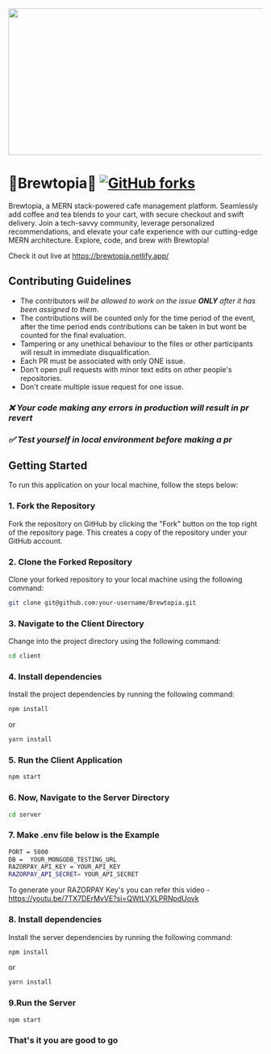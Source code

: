 <img src="https://github.com/Open-Source-Chandigarh/Brewtopia/assets/98728916/61268f15-14be-4565-aab8-50f462e5f6c9" height="290" width="600" />

# 🤎Brewtopia🤎 [![GitHub forks](https://img.shields.io/github/forks/venkataraviraja5/https://github.com/venkataraviraja5/Brewtopia)](https://github.com/venkataraviraja5/https://github.com/venkataraviraja5/Brewtopia/network)

Brewtopia, a MERN stack-powered cafe management platform. Seamlessly add coffee and tea blends to your cart, with secure checkout and swift delivery. Join a tech-savvy community, leverage personalized recommendations, and elevate your cafe experience with our cutting-edge MERN architecture. Explore, code, and brew with Brewtopia!

Check it out live at https://brewtopia.netlify.app/

## Contributing Guidelines
- The contributors _will be allowed to work on the issue **ONLY** after it has been assigned to them_.
- The contributions will be counted only for the time period of the event, after the time period ends contributions can be taken in but wont be counted for the final evaluation.
- Tampering or any unethical behaviour to the files or other participants will result in immediate disqualification.
- Each PR must be associated with only ONE issue.
- Don't open pull requests with minor text edits on other people's repositories.
- Don't create multiple issue request for one issue.

### _**❌ Your code making any errors in production will result in pr revert**_
### _**✅ Test yourself in local environment before making a pr**_

## Getting Started

To run this application on your local machine, follow the steps below:

### 1. Fork the Repository

Fork the repository on GitHub by clicking the "Fork" button on the top right of the repository page. This creates a copy of the repository under your GitHub account.

### 2. Clone the Forked Repository

Clone your forked repository to your local machine using the following command:

```bash
git clone git@github.com:your-username/Brewtopia.git
```

### 3. Navigate to the Client Directory

Change into the project directory using the following command:

```bash
cd client
```

### 4. Install dependencies

Install the project dependencies by running the following command:

```bash
npm install
```

or

```bash
yarn install
```

### 5. Run the Client Application

```bash
npm start
```

### 6. Now, Navigate to the Server Directory

```bash
cd server
```

### 7. Make .env file below is the Example

```bash
PORT = 5000
DB =  YOUR_MONGODB_TESTING_URL
RAZORPAY_API_KEY = YOUR_API_KEY
RAZORPAY_API_SECRET= YOUR_API_SECRET
```

To generate your RAZORPAY Key's you can refer this video - https://youtu.be/7TX7DErMvVE?si=QWtLVXLPRNpdUovk

### 8. Install dependencies

Install the server dependencies by running the following command:

```bash
npm install
```

or

```bash
yarn install
```

### 9.Run the Server

```bash
npm start
```

### That's it you are good to go
